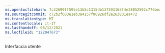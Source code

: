 ```yaml
---
ms.openlocfilehash: 7c32699ff595e13b5c1315db137593163f4e28052592c776bea23471139b2422
ms.sourcegitcommit: c72b2f603e1eb3a4157f00926df2e263831ea472
ms.translationtype: MT
ms.contentlocale: it-IT
ms.lasthandoff: 08/12/2021
ms.locfileid: "122047673"
---
```

Interfaccia utente